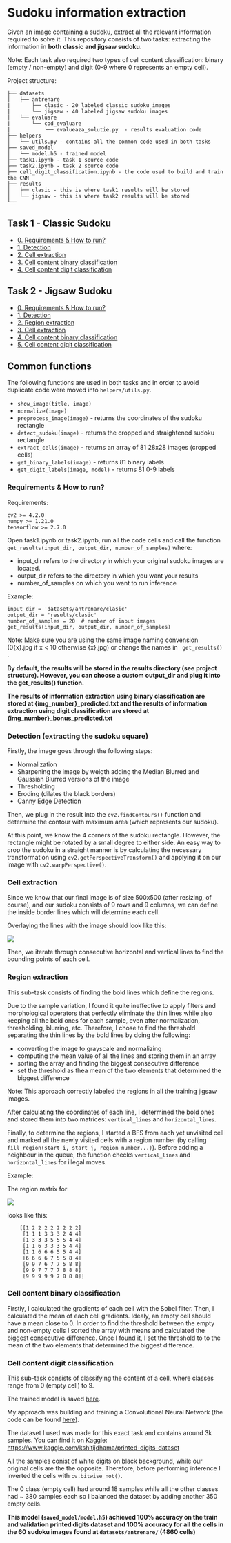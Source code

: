 # Sudoku information extraction

Given an image containing a sudoku, extract all the relevant information required to solve it.
This repository consists of two tasks: extracting the information in **both classic and jigsaw sudoku**.

Note: Each task also required two types of cell content classification: binary (empty / non-empty) and digit (0-9 where 0 represents an empty cell).

Project structure:

    ├── datasets
    │   ├── antrenare
    |       ├── clasic - 20 labeled classic sudoku images
    |       └── jigsaw - 40 labeled jigsaw sudoku images
    │   └── evaluare
    |       └── cod_evaluare
    |           └── evalueaza_solutie.py  - results evaluation code
    ├── helpers
    │   └── utils.py - contains all the common code used in both tasks
    ├── saved_model
    │   └── model.h5 - trained model
    ├── task1.ipynb - task 1 source code
    ├── task2.ipynb - task 2 source code
    ├── cell_digit_classification.ipynb - the code used to build and train the CNN
    ├── results
    │   ├── clasic - this is where task1 results will be stored
    │   └── jigsaw - this is where task2 results will be stored
    └──

## Task 1 - Classic Sudoku
* [0. Requirements & How to run?](#run)
* [1. Detection](#detection)
* [2. Cell extraction](#cell_extraction)
* [3. Cell content binary classification](#cell_content_binary_classification)
* [4. Cell content digit classification](#cell_content_digit_classification)
## Task 2 - Jigsaw Sudoku
* [0. Requirements & How to run?](#run)
* [1. Detection](#detection)
* [2. Region extraction](#region_extraction)
* [3. Cell extraction](#cell_extraction)
* [4. Cell content binary classification](#cell_content_binary_classification)
* [5. Cell content digit classification](#cell_content_digit_classification)

## Common functions
The following functions are used in both tasks and in order to avoid duplicate code were moved into ```helpers/utils.py```.
* ```show_image(title, image)```
* ```normalize(image)```
* ```preprocess_image(image)``` - returns the coordinates of the sudoku rectangle
* ```detect_sudoku(image)``` - returns the cropped and straightened sudoku rectangle
* ```extract_cells(image)``` - returns an array of 81 28x28 images (cropped cells)
* ```get_binary_labels(image)``` - returns 81 binary labels
* ```get_digit_labels(image, model)``` - returns 81 0-9 labels

<a name="run"/>

### Requirements & How to run?

Requirements:
```
cv2 >= 4.2.0
numpy >= 1.21.0
tensorflow >= 2.7.0
```

Open task1.ipynb or task2.ipynb, run all the code cells and
call the function ``` get_results(input_dir, output_dir, number_of_samples) ``` where:

- input_dir refers to the directory in which your original sudoku images are located.
- output_dir refers to the directory in which you want your results
- number_of_samples on which you want to run inference

Example:
```
input_dir = 'datasets/antrenare/clasic'
output_dir = 'results/clasic'
number_of_samples = 20  # number of input images
get_results(input_dir, output_dir, number_of_samples)
```
Note: Make sure you are using the same image naming convension (0{x}.jpg if x < 10 otherwise {x}.jpg) or change the names in ``` get_results()``` .

**By default, the results will be stored in the results directory (see project structure). However, you can choose a custom output_dir and plug it into the get_results() function.**

**The results of information extraction using binary classification are stored at {img_number}_predicted.txt and the results of information extraction using digit classification are stored at {img_number}_bonus_predicted.txt**

<a name="detection"/>

### Detection (extracting the sudoku square)

Firstly, the image goes through the following steps:
- Normalization
- Sharpening the image by weigth adding the Median Blurred and Gaussian Blurred versions of the image
- Thresholding
- Eroding (dilates the black borders)
- Canny Edge Detection
  
Then, we plug in the result into the ```cv2.findContours()``` function and determine the contour with maximum area (which represents our sudoku).
  
At this point, we know the 4 corners of the sudoku rectangle. However, the rectangle might be rotated by a small degree to either side. An easy way to crop the sudoku in a straight manner is by calculating the necessary transformation using ```cv2.getPerspectiveTransform()``` and applying it on our image with ```cv2.warpPerspective()```.


<a name="cell_extraction"/>

### Cell extraction

Since we know that our final image is of size 500x500 (after resizing, of course),
and our sudoku consists of 9 rows and 9 columns, we can define the inside border lines
which will determine each cell.

Overlaying the lines with the image should look like this:

![](https://github.com/cosminbvb/Sudoku-Information-Extraction/blob/main/screenshots/overlay.png)

Then, we iterate through consecutive horizontal and vertical lines to find the bounding points of each cell.

<a name="region_extraction"/>

### Region extraction

This sub-task consists of finding the bold lines which define the regions. 

Due to the sample variation, I found it quite ineffective to apply filters and morphological operators that perfectly eliminate the thin lines while also keeping all the bold ones for each sample, even after normalization, thresholding, blurring, etc. Therefore, I chose to find the threshold separating the thin lines by the bold lines by doing the following:
* converting the image to grayscale and normalizing
* computing the mean value of all the lines and storing them in an array
* sorting the array and finding the biggest consecutive difference
* set the threshold as thea mean of the two elements that determined the biggest difference

Note: This approach correctly labeled the regions in all the training jigsaw images.

After calculating the coordinates of each line, I determined the bold ones and stored them into two matrices:
```vertical_lines``` and ```horizontal_lines```.

Finally, to determine the regions, I started a BFS from each yet unvisited cell and marked all the newly visited cells with a region number (by calling ```fill_region(start_i, start_j, region_number...)```). Before adding a neighbour in the queue, the function checks ```vertical_lines``` and ```horizontal_lines``` for illegal moves.

Example:

The region matrix for 

![](https://github.com/cosminbvb/Sudoku-Information-Extraction/blob/main/datasets/antrenare/jigsaw/01.jpg)

looks like this:

```
    [[1 2 2 2 2 2 2 2 2]
     [1 1 1 3 3 3 2 4 4]
     [1 3 3 3 5 5 5 4 4]
     [1 1 6 3 3 3 5 4 4]
     [1 1 6 6 6 5 5 4 4]
     [6 6 6 6 7 5 5 8 4]
     [9 9 7 6 7 7 5 8 8]
     [9 9 7 7 7 7 8 8 8]
     [9 9 9 9 9 7 8 8 8]]
```


<a name="cell_content_binary_classification"/>

### Cell content binary classification

Firstly, I calculated the gradients of each cell with the Sobel filter. Then, I calculated the mean of each cell gradients. Idealy, an empty cell should have a mean close to 0. In order to find the threshold between the empty and non-empty cells I sorted the array with means and calculated the biggest consecutive difference. Once I found it, I set the threshold to to the mean of the two elements that determined the biggest difference.


<a name="cell_content_digit_classification"/>

### Cell content digit classification

This sub-task consists of classifying the content of a cell, where classes range from 0 (empty cell) to 9.

The trained model is saved [here](https://github.com/cosminbvb/Sudoku-Information-Extraction/blob/main/saved_model/model.h5).

My approach was building and training a Convolutional Neural Network (the code can be found [here](https://github.com/cosminbvb/Sudoku-Information-Extraction/blob/main/cell_digit_classification.ipynb)).
 
The dataset I used was made for this exact task and contains around 3k samples. 
You can find it on Kaggle: https://www.kaggle.com/kshitijdhama/printed-digits-dataset

All the samples conist of white digits on black background, while our original cells are the the opposite. 
Therefore, before performing inference I inverted the cells with ```cv.bitwise_not()```.

The 0 class (empty cell) had around 18 samples while all the other classes had ~ 380 samples each so I balanced the dataset by adding another 350 empty cells.

**This model (```saved_model/model.h5```) achieved 100% accuracy on the train and validation printed digits dataset and 100% accuracy for all the cells in the 60 sudoku images found at ```datasets/antrenare/``` (4860 cells)**